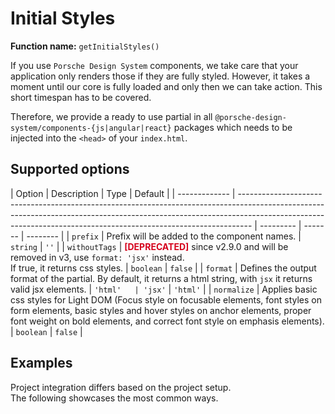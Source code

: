 # Initial Styles

**Function name:** `getInitialStyles()`

If you use `Porsche Design System` components, we take care that your application only renders those if they are fully
styled. However, it takes a moment until our core is fully loaded and only then we can take action. This short timespan
has to be covered.

Therefore, we provide a ready to use partial in all `@porsche-design-system/components-{js|angular|react}` packages
which needs to be injected into the `<head>` of your `index.html`.

## Supported options

| Option        | Description                                                                                                                                                                                                                                   | Type      | Default |
| ------------- | --------------------------------------------------------------------------------------------------------------------------------------------------------------------------------------------------------------------------------------------- | --------- | ------- | -------- |
| `prefix`      | Prefix will be added to the component names.                                                                                                                                                                                                  | `string`  | `''`    |
| `withoutTags` | <span style='color:#d5001c'>**[DEPRECATED]**</span> since v2.9.0 and will be removed in v3, use `format: 'jsx'` instead.<br/>If true, it returns css styles.                                                                                  | `boolean` | `false` |
| `format`      | Defines the output format of the partial. By default, it returns a html string, with `jsx` it returns valid jsx elements.                                                                                                                     | `'html'   | 'jsx'`  | `'html'` |
| `normalize`   | Applies basic css styles for Light DOM (Focus style on focusable elements, font styles on form elements, basic styles and hover styles on anchor elements, proper font weight on bold elements, and correct font style on emphasis elements). | `boolean` | `false` |

## Examples

Project integration differs based on the project setup.  
The following showcases the most common ways.

<PartialDocs name="getInitialStyles" :params="params" location="head"></PartialDocs>

<script lang="ts">
import Vue from 'vue';
import Component from 'vue-class-component';

@Component
export default class Code extends Vue {
  public params = [
    {
      value: ""
    },
    {
      value: "{ prefix: 'custom-prefix' }",
      comment: 'with custom prefix to match your prefixed components',
    }
  ];
}
</script>
